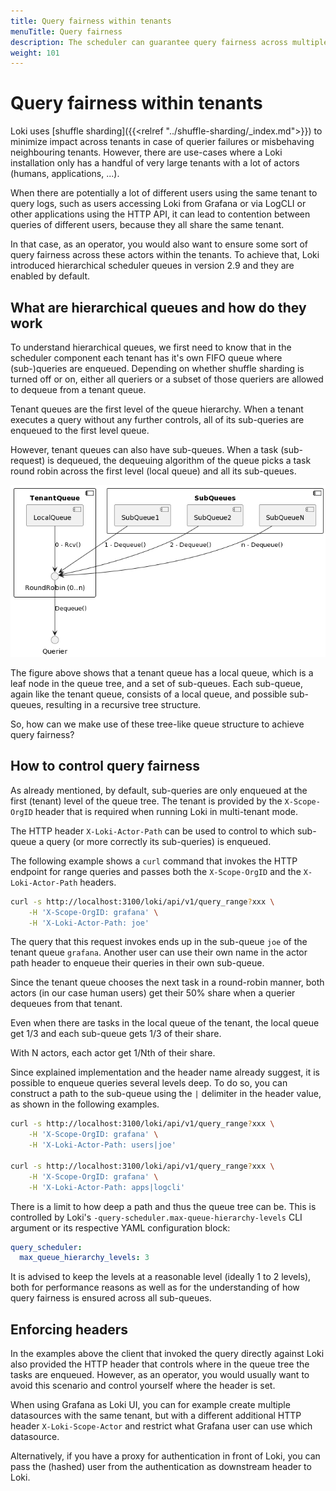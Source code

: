 ```yaml
---
title: Query fairness within tenants
menuTitle: Query fairness
description: The scheduler can guarantee query fairness across multiple actors within a single tenant.
weight: 101
---
```


# Query fairness within tenants

Loki uses [shuffle sharding]({{<relref "../shuffle-sharding/_index.md">}})
to minimize impact across tenants in case of querier failures or misbehaving
neighbouring tenants. However, there are use-cases where a Loki installation
only has a handful of very large tenants with a lot of actors (humans,
applications, ...).

When there are potentially a lot of different users using the same tenant to
query logs, such as users accessing Loki from Grafana or via LogCLI or other
applications using the HTTP API, it can lead to contention between queries of
different users, because they all share the same tenant.

In that case, as an operator, you would also want to ensure some sort of query
fairness across these actors within the tenants. To achieve that, Loki
introduced hierarchical scheduler queues in version 2.9 and they are enabled by
default.

## What are hierarchical queues and how do they work

To understand hierarchical queues, we first need to know that in the scheduler
component each tenant has it's own FIFO queue where (sub-)queries are enqueued.
Depending on whether shuffle sharding is turned off or on, either all queriers
or a subset of those queriers are allowed to dequeue from a tenant queue.

Tenant queues are the first level of the queue hierarchy. When a tenant
executes a query without any further controls, all of its sub-queries are
enqueued to the first level queue.

However, tenant queues can also have sub-queues. When a task (sub-request) is
dequeued, the dequeuing algorithm of the queue picks a task round robin across
the first level (local queue) and all its sub-queues.

![Hierarchical queues](./hierarchical-queues.png)

The figure above shows that a tenant queue has a local queue, which is a leaf
node in the queue tree, and a set of sub-queues. Each sub-queue, again like the
tenant queue, consists of a local queue, and possible sub-queues, resulting in
a recursive tree structure.

So, how can we make use of these tree-like queue structure to achieve query fairness?

## How to control query fairness

As already mentioned, by default, sub-queries are only enqueued at the first
(tenant) level of the queue tree. The tenant is provided by the `X-Scope-OrgID`
header that is required when running Loki in multi-tenant mode.

The HTTP header `X-Loki-Actor-Path` can be used to control to which sub-queue a
query (or more correctly its sub-queries) is enqueued.

The following example shows a `curl` command that invokes the HTTP endpoint for range queries
and passes both the `X-Scope-OrgID` and the `X-Loki-Actor-Path` headers.

```bash
curl -s http://localhost:3100/loki/api/v1/query_range?xxx \
    -H 'X-Scope-OrgID: grafana' \
    -H 'X-Loki-Actor-Path: joe'
```

The query that this request invokes ends up in the sub-queue `joe` of the
tenant queue `grafana`. Another user can use their own name in the actor path
header to enqueue their queries in their own sub-queue.

Since the tenant queue chooses the next task in a round-robin manner, both
actors (in our case human users) get their 50% share when a querier dequeues
from that tenant.

Even when there are tasks in the local queue of the tenant, the local queue get
1/3 and each sub-queue gets 1/3 of their share.

With N actors, each actor get 1/Nth of their share.

Since explained implementation and the header name already suggest, it is
possible to enqueue queries several levels deep. To do so, you can construct a
path to the sub-queue using the `|` delimiter in the header value, as shown in
the following examples.

```bash
curl -s http://localhost:3100/loki/api/v1/query_range?xxx \
    -H 'X-Scope-OrgID: grafana' \
    -H 'X-Loki-Actor-Path: users|joe'

curl -s http://localhost:3100/loki/api/v1/query_range?xxx \
    -H 'X-Scope-OrgID: grafana' \
    -H 'X-Loki-Actor-Path: apps|logcli'
```

There is a limit to how deep a path and thus the queue tree can be. This is
controlled by Loki's `-query-scheduler.max-queue-hierarchy-levels` CLI argument
or its respective YAML configuration block:

```yaml
query_scheduler:
  max_queue_hierarchy_levels: 3
```

It is advised to keep the levels at a reasonable level (ideally 1 to 2 levels),
both for performance reasons as well as for the understanding of how query
fairness is ensured across all sub-queues.

## Enforcing headers

In the examples above the client that invoked the query directly against Loki also provided the
HTTP header that controls where in the queue tree the tasks are enqueued. However, as an operator,
you would usually want to avoid this scenario and control yourself where the header is set.

When using Grafana as Loki UI, you can for example create multiple datasources
with the same tenant, but with a different additional HTTP header
`X-Loki-Scope-Actor` and restrict what Grafana user can use which datasource.

Alternatively, if you have a proxy for authentication in front of Loki, you can
pass the (hashed) user from the authentication as downstream header to Loki.

